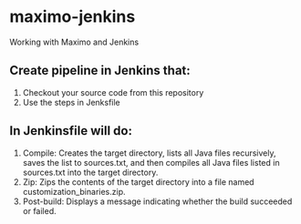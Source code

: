 # maximo-jenkins
Working with Maximo and Jenkins


## Create pipeline in Jenkins that:

1) Checkout your source code from this repository
2) Use the steps in Jenksfile


## In **Jenkinsfile** will do:

1) Compile: Creates the target directory, lists all Java files recursively, saves the list to sources.txt, and then compiles all Java files listed in sources.txt into the target directory.
2) Zip: Zips the contents of the target directory into a file named customization_binaries.zip.
3) Post-build: Displays a message indicating whether the build succeeded or failed.
